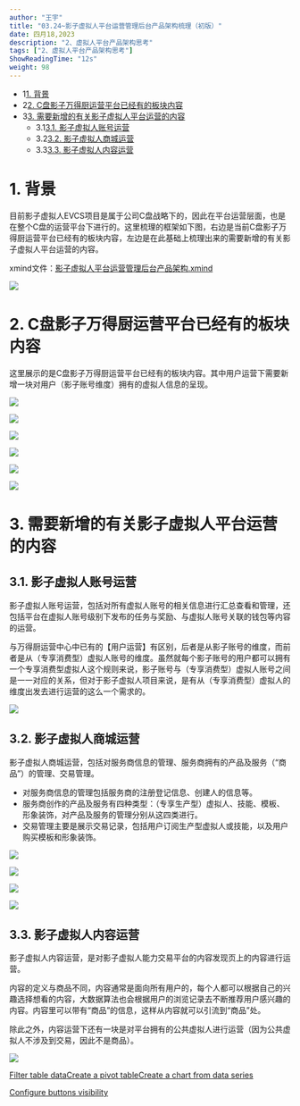 ```yaml
---
author: "王宇"
title: "03.24~影子虚拟人平台运营管理后台产品架构梳理（初版）"
date: 四月18,2023
description: "2、虚拟人平台产品架构思考"
tags: ["2、虚拟人平台产品架构思考"]
ShowReadingTime: "12s"
weight: 98
---
```

*   1[1\. 背景](#id-03.24~影子虚拟人平台运营管理后台产品架构梳理（初版）-背景)
*   2[2\. C盘影子万得厨运营平台已经有的板块内容](#id-03.24~影子虚拟人平台运营管理后台产品架构梳理（初版）-C盘影子万得厨运营平台已经有的板块内容)
*   3[3\. 需要新增的有关影子虚拟人平台运营的内容](#id-03.24~影子虚拟人平台运营管理后台产品架构梳理（初版）-需要新增的有关影子虚拟人平台运营的内容)
    *   3.1[3.1. 影子虚拟人账号运营](#id-03.24~影子虚拟人平台运营管理后台产品架构梳理（初版）-影子虚拟人账号运营)
    *   3.2[3.2. 影子虚拟人商城运营](#id-03.24~影子虚拟人平台运营管理后台产品架构梳理（初版）-影子虚拟人商城运营)
    *   3.3[3.3. 影子虚拟人内容运营](#id-03.24~影子虚拟人平台运营管理后台产品架构梳理（初版）-影子虚拟人内容运营)

1\. 背景
======

目前影子虚拟人EVCS项目是属于公司C盘战略下的，因此在平台运营层面，也是在整个C盘的运营平台下进行的。这里梳理的框架如下图，右边是当前C盘影子万得厨运营平台已经有的板块内容，左边是在此基础上梳理出来的需要新增的有关影子虚拟人平台运营的内容。

xmind文件：[影子虚拟人平台运营管理后台产品架构.xmind](/download/attachments/97896268/%E5%BD%B1%E5%AD%90%E8%99%9A%E6%8B%9F%E4%BA%BA%E5%B9%B3%E5%8F%B0%E8%BF%90%E8%90%A5%E7%AE%A1%E7%90%86%E5%90%8E%E5%8F%B0%E4%BA%A7%E5%93%81%E6%9E%B6%E6%9E%84.xmind?version=1&modificationDate=1679630212409&api=v2)

![](/download/attachments/97896268/%EF%BC%88%E6%95%B4%E5%90%88C%E7%9B%98%E7%9A%84%EF%BC%89%E5%BD%B1%E5%AD%90%E8%99%9A%E6%8B%9F%E4%BA%BA%E5%B9%B3%E5%8F%B0%E8%BF%90%E8%90%A5%E7%AE%A1%E7%90%86%E5%90%8E%E5%8F%B0--%E5%BD%B1%E5%AD%90%E8%99%9A%E6%8B%9F%E4%BA%BA%E8%BF%90%E8%90%A5%E4%BA%A7%E5%93%81%E6%9E%B6%E6%9E%84%E2%80%94%E2%80%94%E5%9F%BA%E4%BA%8EC%E7%9B%98%E5%BD%B1%E5%AD%90%E4%B8%87%E5%BE%97%E5%8E%A8%E8%BF%90%E8%90%A5%E5%B9%B3%E5%8F%B0.png?version=3&modificationDate=1679630021447&api=v2)

2\. C盘影子万得厨运营平台已经有的板块内容
=======================

这里展示的是C盘影子万得厨运营平台已经有的板块内容。其中用户运营下需要新增一块对用户（影子账号维度）拥有的虚拟人信息的呈现。

![](/download/attachments/97896268/image2023-3-27_15-1-31.png?version=1&modificationDate=1679900491182&api=v2)

![](/download/attachments/97896268/%EF%BC%88%E6%95%B4%E5%90%88C%E7%9B%98%E7%9A%84%EF%BC%89%E5%BD%B1%E5%AD%90%E8%99%9A%E6%8B%9F%E4%BA%BA%E5%B9%B3%E5%8F%B0%E8%BF%90%E8%90%A5%E7%AE%A1%E7%90%86%E5%90%8E%E5%8F%B0-2--%E5%9F%BA%E7%A1%80%E7%AE%A1%E7%90%86.png?version=2&modificationDate=1679630020451&api=v2)

![](/download/attachments/97896268/%EF%BC%88%E6%95%B4%E5%90%88C%E7%9B%98%E7%9A%84%EF%BC%89%E5%BD%B1%E5%AD%90%E8%99%9A%E6%8B%9F%E4%BA%BA%E5%B9%B3%E5%8F%B0%E8%BF%90%E8%90%A5%E7%AE%A1%E7%90%86%E5%90%8E%E5%8F%B0-4--%E9%A3%9F%E8%B0%B1%E8%BF%90%E8%90%A5.png?version=2&modificationDate=1679630020893&api=v2)

![](/download/attachments/97896268/%EF%BC%88%E6%95%B4%E5%90%88C%E7%9B%98%E7%9A%84%EF%BC%89%E5%BD%B1%E5%AD%90%E8%99%9A%E6%8B%9F%E4%BA%BA%E5%B9%B3%E5%8F%B0%E8%BF%90%E8%90%A5%E7%AE%A1%E7%90%86%E5%90%8E%E5%8F%B0-5--%E5%95%86%E5%9F%8E%E8%BF%90%E8%90%A5.png?version=2&modificationDate=1679630020979&api=v2)

![](/download/attachments/97896268/%EF%BC%88%E6%95%B4%E5%90%88C%E7%9B%98%E7%9A%84%EF%BC%89%E5%BD%B1%E5%AD%90%E8%99%9A%E6%8B%9F%E4%BA%BA%E5%B9%B3%E5%8F%B0%E8%BF%90%E8%90%A5%E7%AE%A1%E7%90%86%E5%90%8E%E5%8F%B0-6--%E6%B4%BB%E5%8A%A8%E8%BF%90%E8%90%A5.png?version=2&modificationDate=1679630021056&api=v2)

![](/download/attachments/97896268/%EF%BC%88%E6%95%B4%E5%90%88C%E7%9B%98%E7%9A%84%EF%BC%89%E5%BD%B1%E5%AD%90%E8%99%9A%E6%8B%9F%E4%BA%BA%E5%B9%B3%E5%8F%B0%E8%BF%90%E8%90%A5%E7%AE%A1%E7%90%86%E5%90%8E%E5%8F%B0-3--%E7%94%A8%E6%88%B7%E8%BF%90%E8%90%A5.png?version=2&modificationDate=1679630020819&api=v2)

3\. 需要新增的有关影子虚拟人平台运营的内容
=======================

3.1. 影子虚拟人账号运营
--------------

影子虚拟人账号运营，包括对所有虚拟人账号的相关信息进行汇总查看和管理，还包括平台在虚拟人账号级别下发布的任务与奖励、与虚拟人账号关联的钱包等内容的运营。

与万得厨运营中心中已有的【用户运营】有区别，后者是从影子账号的维度，而前者是从（专享消费型）虚拟人账号的维度。虽然就每个影子账号的用户都可以拥有一个专享消费型虚拟人这个规则来说，影子账号与（专享消费型）虚拟人账号之间是一一对应的关系，但对于影子虚拟人项目来说，是有从（专享消费型）虚拟人的维度出发去进行运营的这么一个需求的。

![](/download/attachments/97896268/%EF%BC%88%E6%95%B4%E5%90%88C%E7%9B%98%E7%9A%84%EF%BC%89%E5%BD%B1%E5%AD%90%E8%99%9A%E6%8B%9F%E4%BA%BA%E5%B9%B3%E5%8F%B0%E8%BF%90%E8%90%A5%E7%AE%A1%E7%90%86%E5%90%8E%E5%8F%B0-9--%E5%BD%B1%E5%AD%90%E8%99%9A%E6%8B%9F%E4%BA%BA%E8%B4%A6%E5%8F%B7%E8%BF%90%E8%90%A5.png?version=2&modificationDate=1679630021353&api=v2)

3.2. 影子虚拟人商城运营
--------------

影子虚拟人商城运营，包括对服务商信息的管理、服务商拥有的产品及服务（“商品”）的管理、交易管理。

*   对服务商信息的管理包括服务商的注册登记信息、创建人的信息等。
*   服务商创作的产品及服务有四种类型：（专享生产型）虚拟人、技能、模板、形象装饰，对产品及服务的管理分别从这四类进行。
*   交易管理主要是展示交易记录，包括用户订阅生产型虚拟人或技能，以及用户购买模板和形象装饰。

![](/download/attachments/97896268/%E6%9C%8D%E5%8A%A1%E5%95%86%E7%AE%A1%E7%90%86.png?version=1&modificationDate=1679630085273&api=v2)

![](/download/attachments/97896268/%E4%BA%A7%E5%93%81%E5%8F%8A%E6%9C%8D%E5%8A%A1%E7%AE%A1%E7%90%86%20%EF%BC%88%E2%80%9C%E5%95%86%E5%93%81%E2%80%9D%E7%AE%A1%E7%90%86%EF%BC%89.png?version=1&modificationDate=1679630021633&api=v2)

![](/download/attachments/97896268/%E4%BA%A4%E6%98%93%E7%AE%A1%E7%90%86.png?version=1&modificationDate=1679630021824&api=v2)

![](/download/attachments/97896268/%E5%88%86%E7%B1%BB%E6%A0%87%E7%AD%BE.png?version=1&modificationDate=1679630021757&api=v2)

3.3. 影子虚拟人内容运营
--------------

影子虚拟人内容运营，是对影子虚拟人能力交易平台的内容发现页上的内容进行运营。

内容的定义与商品不同，内容通常是面向所有用户的，每个人都可以根据自己的兴趣选择想看的内容，大数据算法也会根据用户的浏览记录去不断推荐用户感兴趣的内容。内容里可以带有“商品”的信息，这样从内容就可以引流到“商品”处。

除此之外，内容运营下还有一块是对平台拥有的公共虚拟人进行运营（因为公共虚拟人不涉及到交易，因此不是商品）。

![](/download/attachments/97896268/%EF%BC%88%E6%95%B4%E5%90%88C%E7%9B%98%E7%9A%84%EF%BC%89%E5%BD%B1%E5%AD%90%E8%99%9A%E6%8B%9F%E4%BA%BA%E5%B9%B3%E5%8F%B0%E8%BF%90%E8%90%A5%E7%AE%A1%E7%90%86%E5%90%8E%E5%8F%B0-7--%E5%BD%B1%E5%AD%90%E8%99%9A%E6%8B%9F%E4%BA%BA%E5%86%85%E5%AE%B9%E8%BF%90%E8%90%A5.png?version=2&modificationDate=1679630021128&api=v2)

  

  

  

  

  

[Filter table data](#)[Create a pivot table](#)[Create a chart from data series](#)

[Configure buttons visibility](/users/tfac-settings.action)